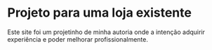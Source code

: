 # Projeto para uma loja existente
Este site foi um projetinho de minha autoria onde a intenção adquirir experiência e poder melhorar profissionalmente. 

